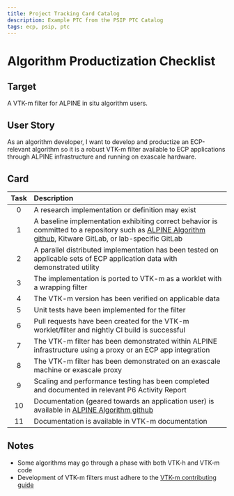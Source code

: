 ```yaml
---
title: Project Tracking Card Catalog
description: Example PTC from the PSIP PTC Catalog
tags: ecp, psip, ptc
---
```

# Algorithm Productization Checklist

## Target

A VTK-m filter for ALPINE in situ algorithm users.

## User Story

As an algorithm developer, I want to develop and productize an ECP-relevant algorithm so it is a robust VTK-m filter available to ECP applications through ALPINE infrastructure and running on exascale hardware.   

## Card

| Task | Description |
|:-----:|:------------|
|  0 | A research implementation or definition may exist |
|  1 | A baseline implementation exhibiting correct behavior is committed to a repository such as [ALPINE Algorithm github](https://github.com/Alpine-DAV/algorithms), Kitware GitLab, or lab-specific GitLab |
|  2 | A parallel distributed implementation has been tested on applicable sets of ECP application data with demonstrated utility  |
|  3 | The implementation is ported to VTK-m as a worklet with a wrapping filter |
|  4 | The VTK-m version has been verified on applicable data |
|  5 | Unit tests have been implemented for the filter
|  6 | Pull requests have been created for the VTK-m worklet/filter and nightly CI build is successful |
|  7 | The VTK-m filter has been demonstrated within ALPINE infrastructure using a proxy or an ECP app integration |
|  8 | The VTK-m filter has been demonstrated on an exascale machine or exascale proxy
|  9 | Scaling and performance testing has been completed and documented in relevant P6 Activity Report
| 10 | Documentation (geared towards an application user) is available in [ALPINE Algorithm github](https://github.com/Alpine-DAV/algorithms) |
| 11 | Documentation is available in VTK-m documentation |

## Notes

- Some algorithms may go through a phase with both VTK-h and VTK-m code
- Development of VTK-m filters must adhere to the [VTK-m contributing guide](https://gitlab.kitware.com/vtk/vtk-m/blob/master/CONTRIBUTING.md)
